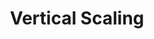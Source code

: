 ---
title: Vertical Scaling
menu:
  docs_{{ .version }}:
    identifier: zk-vertical-scaling
    name: Vertical Scaling
    parent: zk-scaling
    weight: 20
menu_name: docs_{{ .version }}
---
